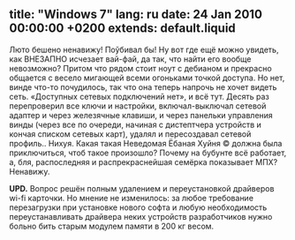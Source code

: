 title: "Windows 7"
lang: ru
date: 24 Jan 2010 00:00:00 +0200
extends: default.liquid
---
Люто бешено ненавижу! Поўбивал бы! Ну вот где ещё можно увидеть, как ВНЕЗАПНО исчезает вай-фай, да так, что найти его вообще невозможно? Притом что рядом стоит ноут с дебианом и прекрасно общается с весело мигающей всеми огоньками точкой доступа. Но нет, винде что-то почудилось, так что она теперь напрочь не хочет видеть сеть. «Доступных сетевых подключений нет», и всё тут. Десять раз перепроверил все ключи и настройки, включал-выключал сетевой адаптер и через железячные клавиши, и через панельки управления винды (через все по очереди, начиная с дистептчера устройств и кончая списком сетевых карт), удалял и пересоздавал сетевой профиль‥ Нихуя. Какая такая Неведомая Ёбаная Хуйня © должна была приключиться, чтоб такое произошло? Почему на бубунте всё работает, а, бля, распоследняя и распрекраснейшая семёрка показывает МПХ? Ненавижу.

**UPD.** Вопрос решён полным удалением и переустановкой драйверов wi-fi карточки. Но мнение не изменилось: за любое требование перезагрузки при установке нового софта и любую необходимость переустанавливать драйвера неких устройств разработчиков нужно больно бить старым модулем памяти в 200 кг весом.
